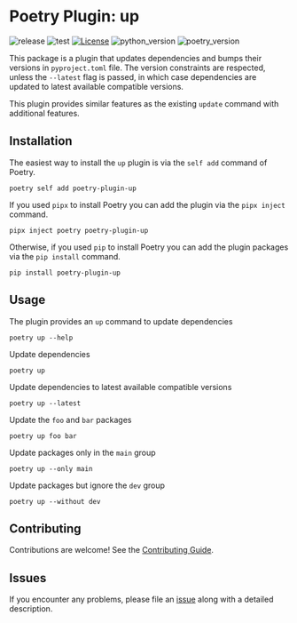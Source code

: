 # Poetry Plugin: up

![release](https://github.com/MousaZeidBaker/poetry-plugin-up/actions/workflows/release.yaml/badge.svg)
![test](https://github.com/MousaZeidBaker/poetry-plugin-up/actions/workflows/test.yaml/badge.svg)
[![License](https://img.shields.io/badge/License-MIT-yellow)](LICENSE)
![python_version](https://img.shields.io/badge/Python-%3E=3.7-blue)
![poetry_version](https://img.shields.io/badge/Poetry-%3E=1.2-blue)

This package is a plugin that updates dependencies and bumps their versions in
`pyproject.toml` file. The version constraints are respected, unless the
`--latest` flag is passed, in which case dependencies are updated to latest
available compatible versions.

This plugin provides similar features as the existing `update` command with
additional features.


## Installation

The easiest way to install the `up` plugin is via the `self add` command of
Poetry.

```shell
poetry self add poetry-plugin-up
```

If you used `pipx` to install Poetry you can add the plugin via the `pipx
inject` command.

```shell
pipx inject poetry poetry-plugin-up
```

Otherwise, if you used `pip` to install Poetry you can add the plugin packages
via the `pip install` command.

```shell
pip install poetry-plugin-up
```


## Usage

The plugin provides an `up` command to update dependencies

```shell
poetry up --help
```

Update dependencies

```shell
poetry up
```

Update dependencies to latest available compatible versions

```shell
poetry up --latest
```

Update the `foo` and `bar` packages

```shell
poetry up foo bar
```

Update packages only in the `main` group

```shell
poetry up --only main
```

Update packages but ignore the `dev` group

```shell
poetry up --without dev
```


## Contributing

Contributions are welcome! See the [Contributing Guide](https://github.com/MousaZeidBaker/poetry-plugin-up/blob/master/CONTRIBUTING.md).


## Issues

If you encounter any problems, please file an
[issue](https://github.com/MousaZeidBaker/poetry-plugin-up/issues) along with a
detailed description.
